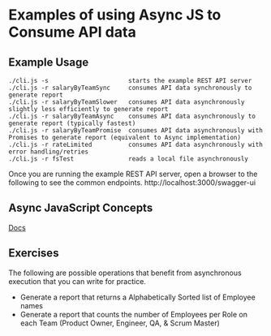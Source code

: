 # Examples of using Async JS to Consume API data

## Example Usage
```
./cli.js -s                      starts the example REST API server
./cli.js -r salaryByTeamSync     consumes API data synchronously to generate report
./cli.js -r salaryByTeamSlower   consumes API data asynchronously slightly less efficiently to generate report
./cli.js -r salaryByTeamAsync    consumes API data asynchronously to generate report (typically fastest)
./cli.js -r salaryByTeamPromise  consumes API data asynchronously with Promises to generate report (equivalent to Async implementation)
./cli.js -r rateLimited          consumes API data asynchronously with error handling/retries
./cli.js -r fsTest               reads a local file asynchronously
```

Once you are running the example REST API server, open a browser to the following to see the common endpoints.
http://localhost:3000/swagger-ui

## Async JavaScript Concepts
[Docs](docs/README.md)

## Exercises
The following are possible operations that benefit from asynchronous execution that you can write for practice.

* Generate a report that returns a Alphabetically Sorted list of Employee names
* Generate a report that counts the number of Employees per Role on each Team (Product Owner, Engineer, QA, & Scrum Master)
